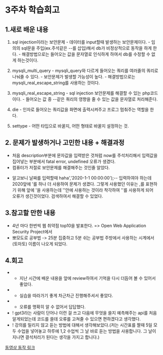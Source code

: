 # **3주차 학습회고**

## 1.새로 배운 내용
  1. sql injection이라는 보안문제
    - 데이터를 input할때 발생하는 보안문제이다.
    - 임의의 sql문을 주입(ex.주석같은 --를 삽입)해서 db가 비정상적으로 동작을 하게 한다.
    - 해결방법으로는 들어오는 값을 문자열로 인식하게 하여서 db를 수정할 수 없게 하는것이다.

  2. mysqli_multi_query
    - mysqli_query와 다르게 들어오는 쿼리를 여러줄의 쿼리로 나눠줄 수 있다.
    - 보안문제가 발생할 가능성이 높다.
    - 해결방법으로는 mysqli_real_escape_string를 사용하는 것이다.

  3. mysqli_real_escape_string
    - sql injection 보안문제를 해결할 수 있는 php코드이다.
    - 들어오는 값 중 --같은 쿼리의 영향을 줄 수 있는 값을 문자열로 처리해준다.

  4. die
    - 인자로 들어오는 쿼리값을 화면에 출력시켜주고 프로그 멈춰주는 역할을 한다.

  5. settype
    - 어떤 타입으로 바꿀지, 어떤 형태로 바꿀지 설정하는 것.

## 2. 문제가 발생하거나 고민한 내용 + 해결과정
  - 처음 description부분에 문자값을 입력받은 것처럼 now를 주석처리해서 입력값을 집어넣는 부분에서 fatal error, undefined 오류가 생겼다.
  - 컴퓨터가 저절로 보안문제를 해결해주는 것인줄 알았다.
  * 알고보니 날짜를 입력할때 haha','2020-1-1 00:00:00');-- 입력하여야 하는데 2020앞에 '를 하나 더 사용하여 문제가 생겼다. 그렇게 사용했던 이유는 ,를 표현하기 위해 앞에 '을 사용하는데 ''안에 사용하는 것이라 착각하여 ''를 사용하게 되어 오류가 생긴것이었다.  검색하여서 해결할 수 있었다.

## 3.참고할 만한 내용
  - 4년 마다 한번씩 웹 취약점 top10을 발표한다. => Open Web Application Security Project에서
  - 뽀모도로 공부법 -> 25분 집중하고 5분 쉬는 공부법 주방에서 사용하는 시계에서(토마토) 이름이 나오게 되었다.

## 4.회고
- + 지난 시간에 배운 내용을 앞에 review하여서 기억을 다시 더듬어 볼 수 있어서 좋았다.
- + 실습을 따라가기 좋게 차근차근 진행해주셔서 좋았다.
- - 오류를 명확히 알 수 없어서 답답했다.
- ! gpt3라는 사람이 단어나 이런 걸 쓰고 다음에 무엇을 쓸지 예측해주는 api를 처음알게되었는데 코드를 쓸데 오류를 고쳐줄 수 있으면 편하겠다고 생각했다.
- ! 강의를 밀리지 않고 듣는 방법에 대해서 생각해보았다.(저는 시간표를 짤때 5일 모두 수업을 넣어놓고 하루에 1,2 수업씩 그 날 바로 듣는 방법을 사용합니다.
  그 날이 지나면 결석처리가 된다는 생각을 가지고 합니다.)

[동영상 동작 링크](https://www.youtube.com/watch?v=-pOW827qFo4&feature=youtu.be)
